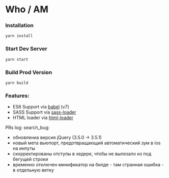 # Who / AM

### Installation

```
yarn install
```

### Start Dev Server

```
yarn start
```

### Build Prod Version

```
yarn build
```

### Features:

- ES6 Support via [babel](https://babeljs.io/) (v7)
- SASS Support via [sass-loader](https://github.com/jtangelder/sass-loader)
- HTML loader via [html-loader](https://github.com/webpack-contrib/html-loader)

PRs log:
search_bug:

- обновлениа версия jQuery (3.5.0 -> 3.5.1)
- новый мета вьюпорт, предотвращающий автоматический зум в ios на инпуты
- скорректированы отступы в хедере, чтобы не вылезало из под бегущей строки
- временно отключен минификатор на билде - там странная ошибка - в отдельную ветку
